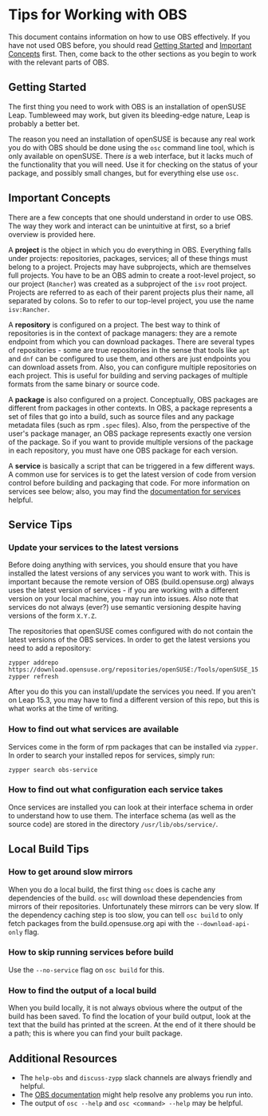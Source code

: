 # Tips for Working with OBS

This document contains information on how to use OBS effectively.
If you have not used OBS before, you should read
[Getting Started](#getting-started) and
[Important Concepts](#important-concepts) first. Then, come back to
the other sections as you begin to work with the relevant parts of OBS.


## Getting Started

The first thing you need to work with OBS is an installation of
openSUSE Leap. Tumbleweed may work, but given its bleeding-edge
nature, Leap is probably a better bet.

The reason you need an installation of openSUSE is because any
real work you do with OBS should be done using the `osc` command
line tool, which is only available on openSUSE. There *is* a web
interface, but it lacks much of the functionality that you will need.
Use it for checking on the status of your package, and possibly small
changes, but for everything else use `osc`.


## Important Concepts

There are a few concepts that one should understand in order to use OBS.
The way they work and interact can be unintuitive at first, so a brief
overview is provided here.

A **project** is the object in which you do everything in OBS.
Everything falls under projects: repositories, packages, services;
all of these things must belong to a project. Projects may have
subprojects, which are themselves full projects. You have to be an
OBS admin to create a root-level project, so our project (`Rancher`)
was created as a subproject of the `isv` root project. Projects are
referred to as each of their parent projects plus their name, all
separated by colons. So to refer to our top-level project, you use
the name `isv:Rancher`.

A **repository** is configured on a project. The best way to think of
repositories is in the context of package managers: they are a remote
endpoint from which you can download packages. There are several types of
repositories - some are true repositories in the sense that tools like
`apt` and `dnf` can be configured to use them, and others are just endpoints
you can download assets from. Also, you can configure multiple repositories
on each project. This is useful for building and serving packages of multiple
formats from the same binary or source code.

A **package** is also configured on a project. Conceptually, OBS packages
are different from packages in other contexts. In OBS, a package represents
a set of files that go into a build, such as source files and any package
metadata files (such as rpm `.spec` files). Also, from the perspective of the
user's package manager, an OBS package represents exactly one version of the
package. So if you want to provide multiple versions of the package in each
repository, you must have one OBS package for each version.

A **service** is basically a script that can be triggered in a few different
ways. A common use for services is to get the latest version of code from
version control before building and packaging that code. For more information
on services see below; also, you may find the
[documentation for services][service_documentation] helpful.

[service_documentation]: https://openbuildservice.org/help/manuals/obs-user-guide/cha.obs.source_service.html#sec.obs.sserv.about


## Service Tips

### Update your services to the latest versions

Before doing anything with services, you should ensure that you have installed
the latest versions of any services you want to work with. This is important
because the remote version of OBS (build.opensuse.org) always uses the latest
version of services - if you are working with a different version on your local
machine, you may run into issues. Also note that services do not always (ever?)
use semantic versioning despite having versions of the form `X.Y.Z`.

The repositories that openSUSE comes configured with do not contain the latest
versions of the OBS services. In order to get the latest versions you need to
add a repository:

```
zypper addrepo https://download.opensuse.org/repositories/openSUSE:/Tools/openSUSE_15.3/openSUSE:Tools.repo
zypper refresh
```

After you do this you can install/update the services you need. If you aren't
on Leap 15.3, you may have to find a different version of this repo, but this
is what works at the time of writing.

### How to find out what services are available

Services come in the form of rpm packages that can be installed via `zypper`.
In order to search your installed repos for services, simply run:

```
zypper search obs-service
```

### How to find out what configuration each service takes

Once services are installed you can look at their interface schema in order
to understand how to use them. The interface schema (as well as the source code)
are stored in the directory `/usr/lib/obs/service/`.


## Local Build Tips

### How to get around slow mirrors

When you do a local build, the first thing `osc` does is cache any dependencies
of the build. `osc` will download these dependencies from mirrors of their
repositories. Unfortunately these mirrors can be very slow. If the dependency
caching step is too slow, you can tell `osc build` to only fetch packages from
the build.opensuse.org api with the `--download-api-only` flag.

### How to skip running services before build

Use the `--no-service` flag on `osc build` for this.

### How to find the output of a local build

When you build locally, it is not always obvious where the output of the build
has been saved. To find the location of your build output, look at the text that
the build has printed at the screen. At the end of it there should be a path;
this is where you can find your built package.


## Additional Resources

- The `help-obs` and `discuss-zypp` slack channels are always friendly and helpful.
- The [OBS documentation][obs_docs] might help resolve any problems you run into.
- The output of `osc --help` and `osc <command> --help` may be helpful.

[obs_docs]: https://openbuildservice.org/help/manuals/obs-user-guide/
